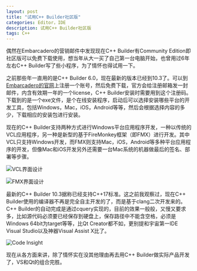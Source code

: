 ```yaml
---
layout: post
title: "试用C++ Builder社区版"
categories: Editor，IDE
description: 试用C++ Builder社区版
tags: C++
---
```


偶然在Embarcadero的营销邮件中发现现在C++ Builder有Community Edition即社区版可以免费下载使用，想当年从大一买了自己第一台电脑开始，也曾用过6年左右C++ Builder写了些小程序，为了情怀也得试用一下。

之前那些年一直用的是C++ Builder 6.0，现在最新的版本已经到10.3了。可以到[Embarcadero的官网](https://www.embarcadero.com/products/cbuilder/starter/free-download)上注册一个账号，然后免费下载，官方会给注册邮箱发一封邮件，内含有效期一年的一个license，C++ Builder安装时需要用到这个注册码。下载到的是一个exe文件，是个在线安装程序，启动后可以选择安装哪些平台的开发工具，包括Windows，Mac，iOS，Android等等，然后会根据选择内容的多少，下载相应的安装包进行安装。

现在的C++ Builder支持两种方式进行Windows平台应用程序开发，一种以传统的VCL应用程序，另一种是新型的基于FireMonkey框架（即FMX）进行开发。其中VCL只支持Windows开发，而FMX则支持Mac，iOS，Android等多种平台应用程序的开发，但像Mac和iOS开发另外还需要一台Mac系统的机器做最后的签名、部署等步骤。

![VCL界面设计](https://cdn.jsdelivr.net/gh/missdeer/blog@gh-pages/media/2019-05-02/vcldesign.png)

![FMX界面设计](https://cdn.jsdelivr.net/gh/missdeer/blog@gh-pages/media/2019-05-02/fmxdesign.png)

最新的C++ Builder 10.3据称已经支持C++17标准。这之前我观察过，现在C++ Builder使用的编译器不再是完全自主开发的了，而是基于clang二次开发来的。C++ Builder的自动完成是通过cquery实现的，目前的效果一般般，又慢又要求多，比如源代码必须要已经保存到硬盘上，保存路径中不能含空格，必须是Windows 64bit为target等等，比Qt Creator都不如，更别提和宇宙第一IDE Visual Studio以及神器Visual Assist X比了。

![Code Insight](https://cdn.jsdelivr.net/gh/missdeer/blog@gh-pages/media/2019-05-02/codeinsight.png)

现在从各方面来讲，除了情怀实在没其他理由再去用C++ Builder做实际产品开发了，VS和Qt的组合完胜。